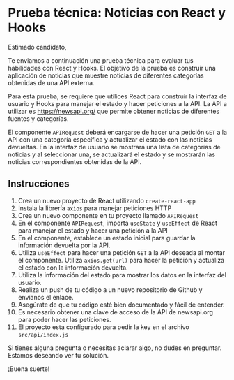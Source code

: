 # Prueba técnica: Noticias con React y Hooks

Estimado candidato,

Te enviamos a continuación una prueba técnica para evaluar tus habilidades con React y Hooks. El objetivo de la prueba es construir una aplicación de noticias que muestre noticias de diferentes categorías obtenidas de una API externa.

Para esta prueba, se requiere que utilices React para construir la interfaz de usuario y Hooks para manejar el estado y hacer peticiones a la API. La API a utilizar es https://newsapi.org/ que permite obtener noticias de diferentes fuentes y categorías.

El componente `APIRequest` deberá encargarse de hacer una petición `GET` a la API con una categoría específica y actualizar el estado con las noticias devueltas. En la interfaz de usuario se mostrará una lista de categorías de noticias y al seleccionar una, se actualizará el estado y se mostrarán las noticias correspondientes obtenidas de la API.

## Instrucciones

1. Crea un nuevo proyecto de React utilizando `create-react-app`
2. Instala la librería `axios` para manejar peticiones HTTP
3. Crea un nuevo componente en tu proyecto llamado `APIRequest`
4. En el componente `APIRequest`, importa `useState` y `useEffect` de React para manejar el estado y hacer una petición a la API
5. En el componente, establece un estado inicial para guardar la información devuelta por la API.
6. Utiliza `useEffect` para hacer una petición `GET` a la API deseada al montar el componente. Utiliza `axios.get(url)` para hacer la petición y actualiza el estado con la información devuelta.
7. Utiliza la información del estado para mostrar los datos en la interfaz del usuario.
8. Realiza un push de tu código a un nuevo repositorio de Github y envíanos el enlace.
9. Asegúrate de que tu código esté bien documentado y fácil de entender.
10. Es necesario obtener una clave de acceso de la API de newsapi.org para poder hacer las peticiones.
11. El proyecto esta configurado para pedir la key en el archivo `src/api/index.js`

Si tienes alguna pregunta o necesitas aclarar algo, no dudes en preguntar. Estamos deseando ver tu solución.

¡Buena suerte!
